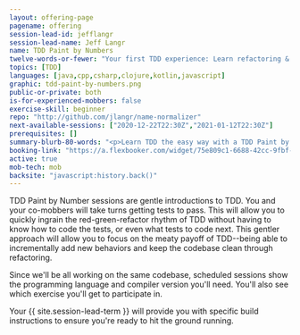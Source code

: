 ```yaml
---
layout: offering-page
pagename: offering
session-lead-id: jefflangr
session-lead-name: Jeff Langr
name: TDD Paint by Numbers
twelve-words-or-fewer: "Your first TDD experience: Learn refactoring & the Red-Green-Refactor Cycle."
topics: [TDD]
languages: [java,cpp,csharp,clojure,kotlin,javascript]
graphic: tdd-paint-by-numbers.png
public-or-private: both
is-for-experienced-mobbers: false
exercise-skill: beginner
repo: "http://github.com/jlangr/name-normalizer"
next-available-sessions: ["2020-12-22T22:30Z","2021-01-12T22:30Z"]
prerequisites: []
summary-blurb-80-words: "<p>Learn TDD the easy way with a TDD Paint by Numbers session, where the tests are already written for you--you fill in the code and keep it in the confines of the tests. Sessions are continually available in numerous programming languages, and I'll be keeping the katas fresh.</p>"
booking-link: "https://a.flexbooker.com/widget/75e809c1-6688-42cc-9fbf-77b001c15991?serviceIds=38420"
active: true
mob-tech: mob
backsite: "javascript:history.back()"
---
```

TDD Paint by Number sessions are gentle introductions to TDD. You and your co-mobbers will take turns getting tests to pass. This will allow you to quickly ingrain the red-green-refactor rhythm of TDD without having to know how to code the tests, or even what tests to code next. This gentler approach will allow you to focus on the meaty payoff of TDD--being able to incrementally add new behaviors and keep the codebase clean through refactoring.

Since we'll be all working on the same codebase, scheduled sessions show
the programming language and compiler version you'll need. You'll also see which
exercise you'll get to participate in.

Your {{ site.session-lead-term }} will provide you with specific build instructions to ensure you're ready to 
hit the ground running.